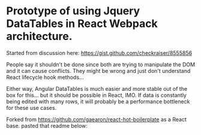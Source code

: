 Prototype of using Jquery DataTables in React Webpack architecture.
=====================

Started from discussion here: https://gist.github.com/checkraiser/8555856

People say it shouldn't be done since both are trying to manipulate the DOM and it can cause conflicts. They might be wrong and just don't understand React lifecycle hook methods...

Either way, Angular DataTables is much easier and more stable out of the box for this... but it should be possible in React, IMO. 
If data is constantly being edited with many rows, it will probably be a performance bottleneck for these use cases.

Forked from https://github.com/gaearon/react-hot-boilerplate as a React base. pasted that readme below:
